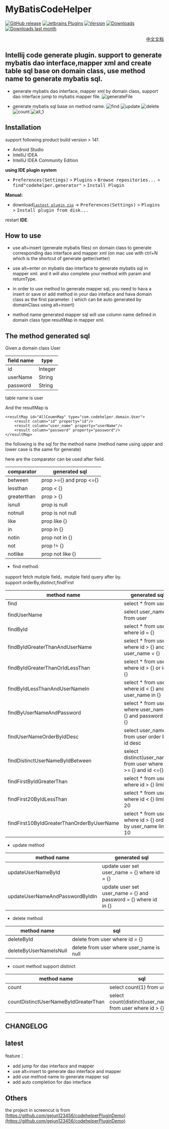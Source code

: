 MyBatisCodeHelper
=================
[![GitHub release][release-img]][latest-release] [![Jetbrains Plugins][plugin-img]][plugin] [![Version](http://phpstorm.espend.de/badge/9445/version)][plugin] 
[![Downloads](http://phpstorm.espend.de/badge/9445/downloads)][plugin]
[![Downloads last month](http://phpstorm.espend.de/badge/9445/last-month)][plugin]
<div align="right">
<a href="README.md">中文文档</a>
</div>

Intellij code generate plugin. support to generate mybatis dao interface,mapper xml and create table sql base on domain class, use method name to generate mybatis sql.
-----------------------------------------------------------------------
- generate mybatis dao interface, mapper xml by domain class, support dao interface jump to mybatis mapper file.
![generateFile](https://raw.githubusercontent.com/gejun123456/MyBatisCodeHelper/master/screenshot/generateFiles.gif)  

- generate mybatis sql base on method name.
![find](https://raw.githubusercontent.com/gejun123456/MyBatisCodeHelper/master/screenshot/find.gif)
![update](https://raw.githubusercontent.com/gejun123456/MyBatisCodeHelper/master/screenshot/update.gif)
![delete](https://raw.githubusercontent.com/gejun123456/MyBatisCodeHelper/master/screenshot/delete.gif)
![count](https://raw.githubusercontent.com/gejun123456/MyBatisCodeHelper/master/screenshot/count.gif)
![all_1](https://raw.githubusercontent.com/gejun123456/MyBatisCodeHelper/master/screenshot/all_1.gif)

Installation
----

support following product build version > 141

- Android Studio
- IntelliJ IDEA
- IntelliJ IDEA Community Edition


**using IDE plugin system**
- <kbd>Preferences(Settings)</kbd> > <kbd>Plugins</kbd> > <kbd>Browse repositories...</kbd> > <kbd>find"codehelper.generator"</kbd> > <kbd>Install Plugin</kbd>

**Manual:**
- download[`lastest plugin zip`][latest-release] -> <kbd>Preferences(Settings)</kbd> > <kbd>Plugins</kbd> > <kbd>Install plugin from disk...</kbd>

restart **IDE**.

How to use
--------------------------------------------------------------------------
- use alt+insert (generate mybatis files) on domain class to generate corresponding dao interface and mapper xml (on mac use with ctrl+N  which is the shortcut of generate getter/setter)
- use alt+enter on mybatis dao interface to generate mybatis sql in mapper xml. and it will also complete your method with param and returnType.  

- in order to use method to generate mapper sql, you need to hava a insert or save or add method in your dao inteface and hava domain class as the first parameter. ( which can be auto generated by domainClass using alt+insert)
- method name generated mapper sql will use column name defined in domain class type resultMap in mapper xml.


The method generated sql
-----------------------------------------------------------------------------------------
Given a domain class User  

field name  | type
-----   | ------
id      | Integer
userName | String
password | String  

table name is user  

And the resultMap is

	<resultMap id="AllCoumnMap" type="com.codehelper.domain.User">
	    <result column="id" property="id"/>
	    <result column="user_name" property="userName"/>
	    <result column="password" property="password"/>
	</resultMap>

the following is the sql for the method name (method name using upper and lower case is the same for generate)   


here are the comparator can be used after field.

comparator  | generated sql                  
------- | --------
between |  prop >={} and prop <={}
lessthan  | prop < {}
greaterthan | prop > {}
isnull | prop is null
notnull | prop is not null
like   | prop like {}
in     | prop in {}
notin  | prop not in {}
not    | prop != {}
notlike | prop not like {}

- find method.  

support fetch mutiple field，mutiple field query after by.  
support orderBy,distinct,findFirst

method name       |  generated sql  
-----------  |  --------------
find         | select * from user
findUserName | select user_name from user
findById	| select * from user where id = {}
findByIdGreaterThanAndUserName | select * from user where id > {} and user_name = {}  
findByIdGreaterThanOrIdLessThan | select * from user where id > {} or id < {}
findByIdLessThanAndUserNameIn  | select * from user where id < {} and user_name in {}
findByUserNameAndPassword      | select * from user where user_name = {} and password = {}
findUserNameOrderByIdDesc   | select user_name from user order by id desc
findDistinctUserNameByIdBetween | select distinct(user_name) from user where id >= {} and id <={} 
findFirstByIdGreaterThan | select * from user where id > {} limit 1
findFirst20ByIdLessThan  | select * from user where id < {} limit 20  
findFirst10ByIdGreaterThanOrderByUserName  | select * from user where id > {} order by user_name limit 10


- update method  

method name     | generated sql
---------- |  -------
updateUserNameById | update user set user_name = {} where id = {}
updateUserNameAndPasswordByIdIn  | update user set user_name = {} and password = {} where id in {}

- delete method

method name   |  sql
------- | ---------
deleteById | delete from user where id = {}
deleteByUserNameIsNull  | delete from user where user_name is null

- count method support distinct


method name   | sql
------- | ----------
count   | select count(1) from user
countDistinctUserNameByIdGreaterThan | select count(distinct(user_name)) from user where id > {}



CHANGELOG
------------------------------------------------
## latest

feature： 
- add jump for dao interface and mapper
- use alt+insert to generate dao interface and mapper
- add use method name to generate mapper sql
- add auto completion for dao interface

Others
----------------------------------
the project in screencut is from [https://github.com/gejun123456/codehelperPluginDemo](https://github.com/gejun123456/codehelperPluginDemo)  


[release-img]: https://img.shields.io/github/release/gejun123456/MyBatisCodeHelper.svg
[latest-release]: https://github.com/gejun123456/MyBatisCodeHelper/releases/latest
[badge-gitter-img]: https://img.shields.io/gitter/room/gejun123456/MyBatisCodeHelper.svg
[badge-gitter]: https://gitter.im/codehelper-generator/Lobby
[plugin-img]: https://img.shields.io/badge/plugin-9445-orange.svg
[plugin]: https://plugins.jetbrains.com/plugin/9445
<!--[![Gitter][badge-gitter-img]][badge-gitter]-->
<!--[![License](https://img.shields.io/badge/license-Apache%202-4EB1BA.svg)](https://www.apache.org/licenses/LICENSE-2.0.html)-->


